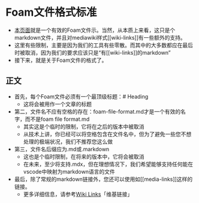 # Foam文件格式标准
- [本页面](https://foambubble.github.io/foam/foam-file-format)就是一个有效的Foam文件示。当然，从本质上来看，这只是个markdown文件，并且对mediawiki样式[[wiki-links]]有一些额外的支持。
- 这里有些限制，主要是因为我们的工具有些零散。而其中的大多数都应在最后时被取消，因为我们的要求应该只是“有[[wiki-links]]的markdown”
- 接下来，就是关于Foam文件的格式了。

## 正文
- 首先，每个Foam文件必须有一个最顶级标题：# Heading
  - 这将会被用作一个文章的标题
- 第二，文件名不应有空格的存在：foam-file-format.md才是一个有效的名字，而不是foam file format.md
  - 其实这是个临时的限制，它将在之后的版本中被取消
  - 从技术上讲，你已经可以将空格包含在文件名中，但为了避免一些您不想处理的极端状况，我们不推荐您这么做
- 第三，文件名后缀应为.md或.markdown
  - 这也是个临时限制，在将来的版本中，它将会被取消
  - 在未来，至少将支持.mdx，但在理想情况下，我们希望能够支持任何能在vscode中映射为markdown语言的文件
- 最后，除了常规的markdown链接外，您还可以使用如[[media-links]]这样的链接。
  - 更多详细信息，请参考[Wiki Links](foam/wiki_links.md)「维基链接」